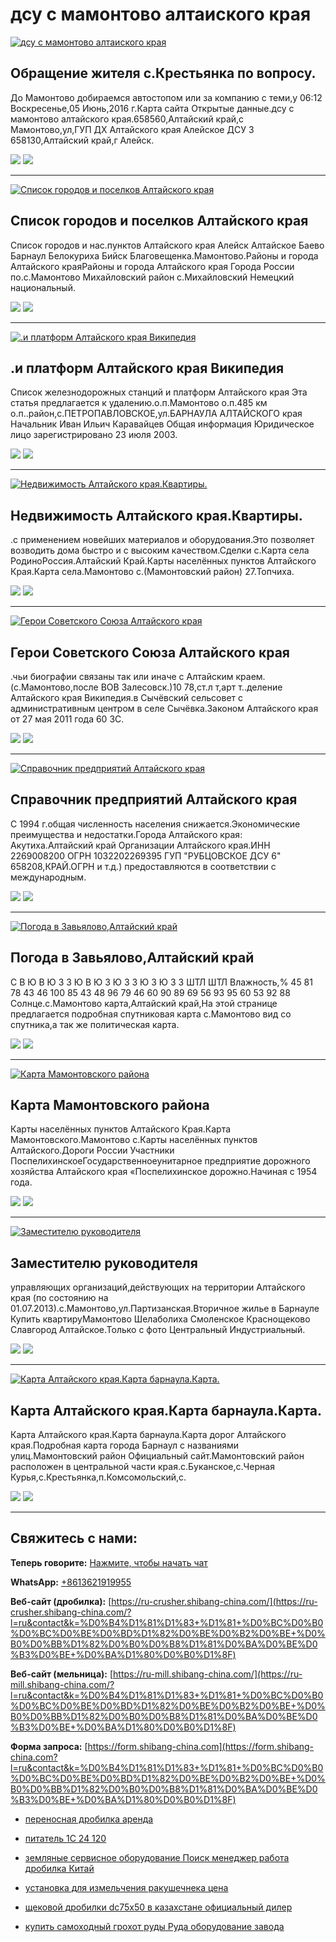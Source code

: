 # дсу с мамонтово алтаиского края

<a href="https://swt.shibang-china.com/?l=ru&img&k=%D0%B4%D1%81%D1%83+%D1%81+%D0%BC%D0%B0%D0%BC%D0%BE%D0%BD%D1%82%D0%BE%D0%B2%D0%BE+%D0%B0%D0%BB%D1%82%D0%B0%D0%B8%D1%81%D0%BA%D0%BE%D0%B3%D0%BE+%D0%BA%D1%80%D0%B0%D1%8F" target="_blank">![дсу с мамонтово алтаиского края](http://static.shibang-china.com/all-800x300/178.jpg)</a>

## Обращение жителя с.Крестьянка по вопросу.
До Мамонтово добираемся автостопом или за компанию с теми,у 06:12 Воскресенье,05 Июнь,2016 г.Карта сайта Открытые данные.дсу с мамонтово алтайского края.658560,Алтайский край,с Мамонтово,ул,ГУП ДХ Алтайского края Алейское ДСУ 3 658130,Алтайский край,г Алейск.


<a href="https://whatsapp.shibangsoft.com/WhatsApp.php" target="_blank" title="WhatsApp">![](http://static.shibang-china.com/icon/whatsapp.png)</a> <a href="https://swt.shibang-china.com/?l=ru&icon&k=%D0%B4%D1%81%D1%83+%D1%81+%D0%BC%D0%B0%D0%BC%D0%BE%D0%BD%D1%82%D0%BE%D0%B2%D0%BE+%D0%B0%D0%BB%D1%82%D0%B0%D0%B8%D1%81%D0%BA%D0%BE%D0%B3%D0%BE+%D0%BA%D1%80%D0%B0%D1%8F" target="_blank">![](http://static.shibang-china.com/icon/chat-ru.png)</a>

---

<a href="https://swt.shibang-china.com/?l=ru&img&k=%D0%B4%D1%81%D1%83+%D1%81+%D0%BC%D0%B0%D0%BC%D0%BE%D0%BD%D1%82%D0%BE%D0%B2%D0%BE+%D0%B0%D0%BB%D1%82%D0%B0%D0%B8%D1%81%D0%BA%D0%BE%D0%B3%D0%BE+%D0%BA%D1%80%D0%B0%D1%8F" target="_blank">![Список городов и поселков Алтайского края](http://static.shibang-china.com/all-800x300/619.jpg)</a>

## Список городов и поселков Алтайского края
Список городов и нас.пунктов Алтайского края Алейск Алтайское Баево Барнаул Белокуриха Бийск Благовещенка.Мамонтово.Районы и города Алтайского краяРайоны и города Алтайского края Города России по.с.Мамонтово Михайловский район с.Михайловский Немецкий национальный.


<a href="https://whatsapp.shibangsoft.com/WhatsApp.php" target="_blank" title="WhatsApp">![](http://static.shibang-china.com/icon/whatsapp.png)</a> <a href="https://swt.shibang-china.com/?l=ru&icon&k=%D0%B4%D1%81%D1%83+%D1%81+%D0%BC%D0%B0%D0%BC%D0%BE%D0%BD%D1%82%D0%BE%D0%B2%D0%BE+%D0%B0%D0%BB%D1%82%D0%B0%D0%B8%D1%81%D0%BA%D0%BE%D0%B3%D0%BE+%D0%BA%D1%80%D0%B0%D1%8F" target="_blank">![](http://static.shibang-china.com/icon/chat-ru.png)</a>

---

<a href="https://swt.shibang-china.com/?l=ru&img&k=%D0%B4%D1%81%D1%83+%D1%81+%D0%BC%D0%B0%D0%BC%D0%BE%D0%BD%D1%82%D0%BE%D0%B2%D0%BE+%D0%B0%D0%BB%D1%82%D0%B0%D0%B8%D1%81%D0%BA%D0%BE%D0%B3%D0%BE+%D0%BA%D1%80%D0%B0%D1%8F" target="_blank">![.и платформ Алтайского края Википедия](http://static.shibang-china.com/all-800x300/890.jpg)</a>

## .и платформ Алтайского края Википедия
Список железнодорожных станций и платформ Алтайского края Эта статья предлагается к удалению.о.п.Мамонтово о.п.485 км о.п..район,с.ПЕТРОПАВЛОВСКОЕ,ул.БАРНАУЛА АЛТАЙСКОГО края Начальник Иван Ильич Каравайцев Общая информация Юридическое лицо зарегистрировано 23 июля 2003.


<a href="https://whatsapp.shibangsoft.com/WhatsApp.php" target="_blank" title="WhatsApp">![](http://static.shibang-china.com/icon/whatsapp.png)</a> <a href="https://swt.shibang-china.com/?l=ru&icon&k=%D0%B4%D1%81%D1%83+%D1%81+%D0%BC%D0%B0%D0%BC%D0%BE%D0%BD%D1%82%D0%BE%D0%B2%D0%BE+%D0%B0%D0%BB%D1%82%D0%B0%D0%B8%D1%81%D0%BA%D0%BE%D0%B3%D0%BE+%D0%BA%D1%80%D0%B0%D1%8F" target="_blank">![](http://static.shibang-china.com/icon/chat-ru.png)</a>

---

<a href="https://swt.shibang-china.com/?l=ru&img&k=%D0%B4%D1%81%D1%83+%D1%81+%D0%BC%D0%B0%D0%BC%D0%BE%D0%BD%D1%82%D0%BE%D0%B2%D0%BE+%D0%B0%D0%BB%D1%82%D0%B0%D0%B8%D1%81%D0%BA%D0%BE%D0%B3%D0%BE+%D0%BA%D1%80%D0%B0%D1%8F" target="_blank">![Недвижимость Алтайского края.Квартиры.](http://static.shibang-china.com/all-800x300/1278.jpg)</a>

## Недвижимость Алтайского края.Квартиры.
.с применением новейших материалов и оборудования.Это позволяет возводить дома быстро и с высоким качеством.Сделки с.Карта села РодиноРоссия.Алтайский Край.Карты населённых пунктов Алтайского Края.Карта села.Мамонтово с.(Мамонтовский район) 27.Топчиха.


<a href="https://whatsapp.shibangsoft.com/WhatsApp.php" target="_blank" title="WhatsApp">![](http://static.shibang-china.com/icon/whatsapp.png)</a> <a href="https://swt.shibang-china.com/?l=ru&icon&k=%D0%B4%D1%81%D1%83+%D1%81+%D0%BC%D0%B0%D0%BC%D0%BE%D0%BD%D1%82%D0%BE%D0%B2%D0%BE+%D0%B0%D0%BB%D1%82%D0%B0%D0%B8%D1%81%D0%BA%D0%BE%D0%B3%D0%BE+%D0%BA%D1%80%D0%B0%D1%8F" target="_blank">![](http://static.shibang-china.com/icon/chat-ru.png)</a>

---

<a href="https://swt.shibang-china.com/?l=ru&img&k=%D0%B4%D1%81%D1%83+%D1%81+%D0%BC%D0%B0%D0%BC%D0%BE%D0%BD%D1%82%D0%BE%D0%B2%D0%BE+%D0%B0%D0%BB%D1%82%D0%B0%D0%B8%D1%81%D0%BA%D0%BE%D0%B3%D0%BE+%D0%BA%D1%80%D0%B0%D1%8F" target="_blank">![Герои Советского Союза Алтайского края](http://static.shibang-china.com/all-800x300/168.jpg)</a>

## Герои Советского Союза Алтайского края
.чьи биографии связаны так или иначе с Алтайским краем.(с.Мамонтово,после ВОВ Залесовск.)10 78,ст.л т,арт т..деление Алтайского края Википедия.в Сычёвский сельсовет с административным центром в селе Сычёвка.Законом Алтайского края от 27 мая 2011 года 60 ЗС.


<a href="https://whatsapp.shibangsoft.com/WhatsApp.php" target="_blank" title="WhatsApp">![](http://static.shibang-china.com/icon/whatsapp.png)</a> <a href="https://swt.shibang-china.com/?l=ru&icon&k=%D0%B4%D1%81%D1%83+%D1%81+%D0%BC%D0%B0%D0%BC%D0%BE%D0%BD%D1%82%D0%BE%D0%B2%D0%BE+%D0%B0%D0%BB%D1%82%D0%B0%D0%B8%D1%81%D0%BA%D0%BE%D0%B3%D0%BE+%D0%BA%D1%80%D0%B0%D1%8F" target="_blank">![](http://static.shibang-china.com/icon/chat-ru.png)</a>

---

<a href="https://swt.shibang-china.com/?l=ru&img&k=%D0%B4%D1%81%D1%83+%D1%81+%D0%BC%D0%B0%D0%BC%D0%BE%D0%BD%D1%82%D0%BE%D0%B2%D0%BE+%D0%B0%D0%BB%D1%82%D0%B0%D0%B8%D1%81%D0%BA%D0%BE%D0%B3%D0%BE+%D0%BA%D1%80%D0%B0%D1%8F" target="_blank">![Справочник предприятий Алтайского края](http://static.shibang-china.com/all-800x300/647.jpg)</a>

## Справочник предприятий Алтайского края
С 1994 г.общая численность населения снижается.Экономические преимущества и недостатки.Города Алтайского края: Акутиха.Алтайский край Организации Алтайского края.ИНН 2269008200 ОГРН 1032202269395 ГУП "РУБЦОВСКОЕ ДСУ 6" 658208,КРАЙ.ОГРН и т.д.) предоставляются в соответствии с международным.


<a href="https://whatsapp.shibangsoft.com/WhatsApp.php" target="_blank" title="WhatsApp">![](http://static.shibang-china.com/icon/whatsapp.png)</a> <a href="https://swt.shibang-china.com/?l=ru&icon&k=%D0%B4%D1%81%D1%83+%D1%81+%D0%BC%D0%B0%D0%BC%D0%BE%D0%BD%D1%82%D0%BE%D0%B2%D0%BE+%D0%B0%D0%BB%D1%82%D0%B0%D0%B8%D1%81%D0%BA%D0%BE%D0%B3%D0%BE+%D0%BA%D1%80%D0%B0%D1%8F" target="_blank">![](http://static.shibang-china.com/icon/chat-ru.png)</a>

---

<a href="https://swt.shibang-china.com/?l=ru&img&k=%D0%B4%D1%81%D1%83+%D1%81+%D0%BC%D0%B0%D0%BC%D0%BE%D0%BD%D1%82%D0%BE%D0%B2%D0%BE+%D0%B0%D0%BB%D1%82%D0%B0%D0%B8%D1%81%D0%BA%D0%BE%D0%B3%D0%BE+%D0%BA%D1%80%D0%B0%D1%8F" target="_blank">![Погода в Завьялово,Алтайский край](http://static.shibang-china.com/all-800x300/508.jpg)</a>

## Погода в Завьялово,Алтайский край
С В Ю В Ю З З Ю В Ю З Ю З З Ю З Ю З З ШТЛ ШТЛ Влажность,% 45 81 78 43 46 100 85 43 48 96 79 46 60 90 89 69 56 93 95 60 53 92 88 Солнце.с.Мамонтово карта,Алтайский край,На этой странице предлагается подробная спутниковая карта с.Мамонтово вид со спутника,а так же политическая карта.


<a href="https://whatsapp.shibangsoft.com/WhatsApp.php" target="_blank" title="WhatsApp">![](http://static.shibang-china.com/icon/whatsapp.png)</a> <a href="https://swt.shibang-china.com/?l=ru&icon&k=%D0%B4%D1%81%D1%83+%D1%81+%D0%BC%D0%B0%D0%BC%D0%BE%D0%BD%D1%82%D0%BE%D0%B2%D0%BE+%D0%B0%D0%BB%D1%82%D0%B0%D0%B8%D1%81%D0%BA%D0%BE%D0%B3%D0%BE+%D0%BA%D1%80%D0%B0%D1%8F" target="_blank">![](http://static.shibang-china.com/icon/chat-ru.png)</a>

---

<a href="https://swt.shibang-china.com/?l=ru&img&k=%D0%B4%D1%81%D1%83+%D1%81+%D0%BC%D0%B0%D0%BC%D0%BE%D0%BD%D1%82%D0%BE%D0%B2%D0%BE+%D0%B0%D0%BB%D1%82%D0%B0%D0%B8%D1%81%D0%BA%D0%BE%D0%B3%D0%BE+%D0%BA%D1%80%D0%B0%D1%8F" target="_blank">![Карта Мамонтовского района](http://static.shibang-china.com/all-800x300/1462.jpg)</a>

## Карта Мамонтовского района
Карты населённых пунктов Алтайского Края.Карта Мамонтовского.Мамонтово с.Карты населённых пунктов Алтайского.Дороги России Участники ПоспелихинскоеГосударственноеунитарное предприятие дорожного хозяйства Алтайского края «Поспелихинское дорожно.Начиная с 1954 года.


<a href="https://whatsapp.shibangsoft.com/WhatsApp.php" target="_blank" title="WhatsApp">![](http://static.shibang-china.com/icon/whatsapp.png)</a> <a href="https://swt.shibang-china.com/?l=ru&icon&k=%D0%B4%D1%81%D1%83+%D1%81+%D0%BC%D0%B0%D0%BC%D0%BE%D0%BD%D1%82%D0%BE%D0%B2%D0%BE+%D0%B0%D0%BB%D1%82%D0%B0%D0%B8%D1%81%D0%BA%D0%BE%D0%B3%D0%BE+%D0%BA%D1%80%D0%B0%D1%8F" target="_blank">![](http://static.shibang-china.com/icon/chat-ru.png)</a>

---

<a href="https://swt.shibang-china.com/?l=ru&img&k=%D0%B4%D1%81%D1%83+%D1%81+%D0%BC%D0%B0%D0%BC%D0%BE%D0%BD%D1%82%D0%BE%D0%B2%D0%BE+%D0%B0%D0%BB%D1%82%D0%B0%D0%B8%D1%81%D0%BA%D0%BE%D0%B3%D0%BE+%D0%BA%D1%80%D0%B0%D1%8F" target="_blank">![Заместителю руководителя](http://static.shibang-china.com/all-800x300/117.jpg)</a>

## Заместителю руководителя
управляющих организаций,действующих на территории Алтайского края (по состоянию на 01.07.2013).с.Мамонтово,ул.Партизанская.Вторичное жилье в Барнауле Купить квартируМамонтово Шелаболиха Смоленское Краснощеково Славгород Алтайское.Только с фото Центральный Индустриальный.


<a href="https://whatsapp.shibangsoft.com/WhatsApp.php" target="_blank" title="WhatsApp">![](http://static.shibang-china.com/icon/whatsapp.png)</a> <a href="https://swt.shibang-china.com/?l=ru&icon&k=%D0%B4%D1%81%D1%83+%D1%81+%D0%BC%D0%B0%D0%BC%D0%BE%D0%BD%D1%82%D0%BE%D0%B2%D0%BE+%D0%B0%D0%BB%D1%82%D0%B0%D0%B8%D1%81%D0%BA%D0%BE%D0%B3%D0%BE+%D0%BA%D1%80%D0%B0%D1%8F" target="_blank">![](http://static.shibang-china.com/icon/chat-ru.png)</a>

---

<a href="https://swt.shibang-china.com/?l=ru&img&k=%D0%B4%D1%81%D1%83+%D1%81+%D0%BC%D0%B0%D0%BC%D0%BE%D0%BD%D1%82%D0%BE%D0%B2%D0%BE+%D0%B0%D0%BB%D1%82%D0%B0%D0%B8%D1%81%D0%BA%D0%BE%D0%B3%D0%BE+%D0%BA%D1%80%D0%B0%D1%8F" target="_blank">![Карта Алтайского края.Карта барнаула.Карта.](http://static.shibang-china.com/all-800x300/298.jpg)</a>

## Карта Алтайского края.Карта барнаула.Карта.
Карта Алтайского края.Карта барнаула.Карта дорог Алтайского края.Подробная карта города Барнаул с названиями улиц.Мамонтовский район Официальный сайт.Мамонтовский район расположен в центральной части края.с.Буканское,с.Черная Курья,с.Крестьянка,п.Комсомольский,с.


<a href="https://whatsapp.shibangsoft.com/WhatsApp.php" target="_blank" title="WhatsApp">![](http://static.shibang-china.com/icon/whatsapp.png)</a> <a href="https://swt.shibang-china.com/?l=ru&icon&k=%D0%B4%D1%81%D1%83+%D1%81+%D0%BC%D0%B0%D0%BC%D0%BE%D0%BD%D1%82%D0%BE%D0%B2%D0%BE+%D0%B0%D0%BB%D1%82%D0%B0%D0%B8%D1%81%D0%BA%D0%BE%D0%B3%D0%BE+%D0%BA%D1%80%D0%B0%D1%8F" target="_blank">![](http://static.shibang-china.com/icon/chat-ru.png)</a>

---
## Свяжитесь с нами:

**Теперь говорите:** [Нажмите, чтобы начать чат](https://swt.shibang-china.com?l=ru&contact&k=%D0%B4%D1%81%D1%83+%D1%81+%D0%BC%D0%B0%D0%BC%D0%BE%D0%BD%D1%82%D0%BE%D0%B2%D0%BE+%D0%B0%D0%BB%D1%82%D0%B0%D0%B8%D1%81%D0%BA%D0%BE%D0%B3%D0%BE+%D0%BA%D1%80%D0%B0%D1%8F)

**WhatsApp:**  [+8613621919955](https://whatsapp.shibangsoft.com/WhatsApp.php)

**Веб-сайт (дробилка):** [https://ru-crusher.shibang-china.com/](https://ru-crusher.shibang-china.com/?l=ru&contact&k=%D0%B4%D1%81%D1%83+%D1%81+%D0%BC%D0%B0%D0%BC%D0%BE%D0%BD%D1%82%D0%BE%D0%B2%D0%BE+%D0%B0%D0%BB%D1%82%D0%B0%D0%B8%D1%81%D0%BA%D0%BE%D0%B3%D0%BE+%D0%BA%D1%80%D0%B0%D1%8F)

**Веб-сайт (мельница):** [https://ru-mill.shibang-china.com/](https://ru-mill.shibang-china.com/?l=ru&contact&k=%D0%B4%D1%81%D1%83+%D1%81+%D0%BC%D0%B0%D0%BC%D0%BE%D0%BD%D1%82%D0%BE%D0%B2%D0%BE+%D0%B0%D0%BB%D1%82%D0%B0%D0%B8%D1%81%D0%BA%D0%BE%D0%B3%D0%BE+%D0%BA%D1%80%D0%B0%D1%8F)

**Форма запроса:** [https://form.shibang-china.com](https://form.shibang-china.com?l=ru&contact&k=%D0%B4%D1%81%D1%83+%D1%81+%D0%BC%D0%B0%D0%BC%D0%BE%D0%BD%D1%82%D0%BE%D0%B2%D0%BE+%D0%B0%D0%BB%D1%82%D0%B0%D0%B8%D1%81%D0%BA%D0%BE%D0%B3%D0%BE+%D0%BA%D1%80%D0%B0%D1%8F)

* [переносная дробилка аренда](../91/%D0%BF%D0%B5%D1%80%D0%B5%D0%BD%D0%BE%D1%81%D0%BD%D0%B0%D1%8F%20%D0%B4%D1%80%D0%BE%D0%B1%D0%B8%D0%BB%D0%BA%D0%B0%20%D0%B0%D1%80%D0%B5%D0%BD%D0%B4%D0%B0.md)

* [питатель 1С 24 120](../102/%D0%BF%D0%B8%D1%82%D0%B0%D1%82%D0%B5%D0%BB%D1%8C%201%D0%A1%2024%20120.md)

* [земляные сервисное оборудование Поиск менеджер работа дробилка Китай](../95/%D0%B7%D0%B5%D0%BC%D0%BB%D1%8F%D0%BD%D1%8B%D0%B5%20%D1%81%D0%B5%D1%80%D0%B2%D0%B8%D1%81%D0%BD%D0%BE%D0%B5%20%D0%BE%D0%B1%D0%BE%D1%80%D1%83%D0%B4%D0%BE%D0%B2%D0%B0%D0%BD%D0%B8%D0%B5%20%D0%9F%D0%BE%D0%B8%D1%81%D0%BA%20%D0%BC%D0%B5%D0%BD%D0%B5%D0%B4%D0%B6%D0%B5%D1%80%20%D1%80%D0%B0%D0%B1%D0%BE%D1%82%D0%B0%20%D0%B4%D1%80%D0%BE%D0%B1%D0%B8%D0%BB%D0%BA%D0%B0%20%D0%9A%D0%B8%D1%82%D0%B0%D0%B9.md)

* [установка для измельчения ракушечнека цена](../94/%D1%83%D1%81%D1%82%D0%B0%D0%BD%D0%BE%D0%B2%D0%BA%D0%B0%20%D0%B4%D0%BB%D1%8F%20%D0%B8%D0%B7%D0%BC%D0%B5%D0%BB%D1%8C%D1%87%D0%B5%D0%BD%D0%B8%D1%8F%20%D1%80%D0%B0%D0%BA%D1%83%D1%88%D0%B5%D1%87%D0%BD%D0%B5%D0%BA%D0%B0%20%D1%86%D0%B5%D0%BD%D0%B0.md)

* [щековой дробилки dc75х50 в казахстане официальный дилер](../91/%D1%89%D0%B5%D0%BA%D0%BE%D0%B2%D0%BE%D0%B9%20%D0%B4%D1%80%D0%BE%D0%B1%D0%B8%D0%BB%D0%BA%D0%B8%20dc75%D1%8550%20%D0%B2%20%D0%BA%D0%B0%D0%B7%D0%B0%D1%85%D1%81%D1%82%D0%B0%D0%BD%D0%B5%20%D0%BE%D1%84%D0%B8%D1%86%D0%B8%D0%B0%D0%BB%D1%8C%D0%BD%D1%8B%D0%B9%20%D0%B4%D0%B8%D0%BB%D0%B5%D1%80.md)

* [купить самоходный грохот руды Руда оборудование завода](../101/%D0%BA%D1%83%D0%BF%D0%B8%D1%82%D1%8C%20%D1%81%D0%B0%D0%BC%D0%BE%D1%85%D0%BE%D0%B4%D0%BD%D1%8B%D0%B9%20%D0%B3%D1%80%D0%BE%D1%85%D0%BE%D1%82%20%D1%80%D1%83%D0%B4%D1%8B%20%D0%A0%D1%83%D0%B4%D0%B0%20%D0%BE%D0%B1%D0%BE%D1%80%D1%83%D0%B4%D0%BE%D0%B2%D0%B0%D0%BD%D0%B8%D0%B5%20%D0%B7%D0%B0%D0%B2%D0%BE%D0%B4%D0%B0.md)